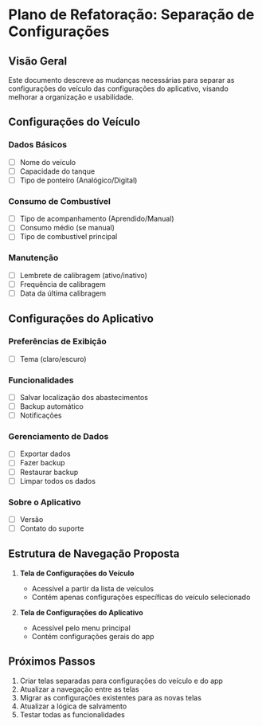 # Plano de Refatoração: Separação de Configurações

## Visão Geral
Este documento descreve as mudanças necessárias para separar as configurações do veículo das configurações do aplicativo, visando melhorar a organização e usabilidade.

## Configurações do Veículo

### Dados Básicos
- [ ] Nome do veículo
- [ ] Capacidade do tanque
- [ ] Tipo de ponteiro (Analógico/Digital)

### Consumo de Combustível
- [ ] Tipo de acompanhamento (Aprendido/Manual)
- [ ] Consumo médio (se manual)
- [ ] Tipo de combustível principal

### Manutenção
- [ ] Lembrete de calibragem (ativo/inativo)
- [ ] Frequência de calibragem
- [ ] Data da última calibragem

## Configurações do Aplicativo

### Preferências de Exibição
- [ ] Tema (claro/escuro)

### Funcionalidades
- [ ] Salvar localização dos abastecimentos
- [ ] Backup automático
- [ ] Notificações

### Gerenciamento de Dados
- [ ] Exportar dados
- [ ] Fazer backup
- [ ] Restaurar backup
- [ ] Limpar todos os dados

### Sobre o Aplicativo
- [ ] Versão
- [ ] Contato do suporte

## Estrutura de Navegação Proposta

1. **Tela de Configurações do Veículo**
   - Acessível a partir da lista de veículos
   - Contém apenas configurações específicas do veículo selecionado

2. **Tela de Configurações do Aplicativo**
   - Acessível pelo menu principal
   - Contém configurações gerais do app

## Próximos Passos
1. Criar telas separadas para configurações do veículo e do app
2. Atualizar a navegação entre as telas
3. Migrar as configurações existentes para as novas telas
4. Atualizar a lógica de salvamento
5. Testar todas as funcionalidades
